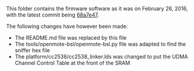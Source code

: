 This folder contains the firmware software as it was on February 26, 2016, with the latest commit being [68a7e47](https://github.com/OpenMote/firmware/tree/68a7e470c3e8546f91431d2e08ededd736b7669a).

The following changes have however been made:
- The README.md file was replaced by this file
- The tools/openmote-bsl/openmote-bsl.py file was adapted to find the sniffer hex file
- The platform/cc2538/cc2538_linker.lds was changed to put the UDMA Channel Control Table at the front of the SRAM
